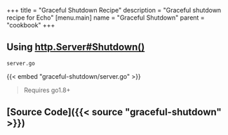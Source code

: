 +++
title = "Graceful Shutdown Recipe"
description = "Graceful shutdown recipe for Echo"
[menu.main]
  name = "Graceful Shutdown"
  parent = "cookbook"
+++

## Using [http.Server#Shutdown()](https://golang.org/pkg/net/http/#Server.Shutdown)

`server.go`

{{< embed "graceful-shutdown/server.go" >}}

> Requires go1.8+

## [Source Code]({{< source "graceful-shutdown" >}})
